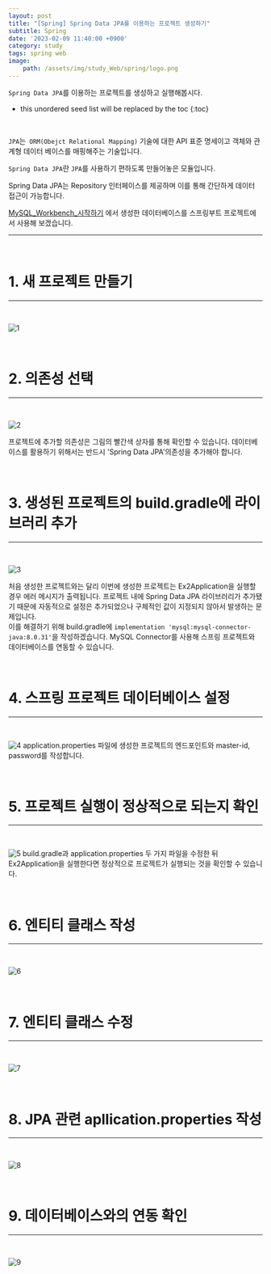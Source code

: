 ```yaml
---
layout: post
title: "[Spring] Spring Data JPA를 이용하는 프로젝트 생성하기"
subtitle: Spring
date: '2023-02-09 11:40:00 +0900'
category: study
tags: spring web
image:
    path: /assets/img/study_Web/spring/logo.png
---
```


`Spring Data JPA`를 이용하는 프로젝트를 생성하고 실행해봅시다.

<!--more-->

* this unordered seed list will be replaced by the toc
{:toc}
<br>

`JPA`는` ORM(Obejct Relational Mapping)` 기술에 대한 API 표준 명세이고 객체와 관계형 데이터 베이스를 매핑해주는 기술입니다.<br>

`Spring Data JPA`란 `JPA`를 사용하기 편하도록 만들어놓은 모듈입니다.<br>

Spring Data JPA는 Repository 인터페이스를 제공하며 이를 통해 간단하게 데이터 접근이 가능합니다.<br>

[MySQL_Workbench_시작하기](https://heesung98.github.io/study/MariaDB-_MySQL_Workbench_%EC%8B%9C%EC%9E%91%ED%95%98%EA%B8%B0.html) 에서 생성한 데이터베이스를 스프링부트 프로젝트에서 사용해 보겠습니다.<br>

---
<br>


# 1. 새 프로젝트 만들기
---
<br>

![1](/assets/img/study_Web/spring/2023-02-08-[Spring]_Spring_Data_JPA를_이용하는_프로젝트_생성하기/1.PNG)

<br>

# 2. 의존성 선택
---
<br>

![2](/assets/img/study_Web/spring/2023-02-08-[Spring]_Spring_Data_JPA를_이용하는_프로젝트_생성하기/2.PNG)

프로젝트에 추가할 의존성은 그림의 빨간색 상자를 통해 확인할 수 있습니다. 데이터베이스를 활용하기 위해서는 반드시 'Spring Data JPA'의존성을 추가해야 합니다.

<br>

# 3. 생성된 프로젝트의 build.gradle에 라이브러리 추가
---
<br>

![3](/assets/img/study_Web/spring/2023-02-08-[Spring]_Spring_Data_JPA를_이용하는_프로젝트_생성하기/3.PNG)

처음 생성한 프로젝트와는 달리 이번에 생성한 프로젝트는 Ex2Application을 실행할 경우 에러 메시지가 출력됩니다. 프로젝트 내에 Spring Data JPA 라이브러리가 추가됐기 때문에 자동적으로 설정은 추가되었으나 구체적인 값이 지정되지 않아서 발생하는 문제입니다.<br>
이를 해결하기 위해 build.gradle에 `implementation 'mysql:mysql-connector-java:8.0.31'`을 작성하겠습니다. MySQL Connector를 사용해 스프링 프로젝트와 데이터베이스를 연동할 수 있습니다.

<br>

# 4. 스프링 프로젝트 데이터베이스 설정
---
<br>

![4](/assets/img/study_Web/spring/2023-02-08-[Spring]_Spring_Data_JPA를_이용하는_프로젝트_생성하기/4m.PNG)
application.properties 파일에 생성한 프로젝트의 엔드포인트와 master-id, password를 작성합니다.


<br>

# 5. 프로젝트 실행이 정상적으로 되는지 확인
---
<br>

![5](/assets/img/study_Web/spring/2023-02-08-[Spring]_Spring_Data_JPA를_이용하는_프로젝트_생성하기/5.PNG)
build.gradle과 application.properties 두 가지 파일을 수정한 뒤 Ex2Application을 실행한다면 정상적으로 프로젝트가 실행되는 것을 확인할 수 있습니다.

<br>

# 6. 엔티티 클래스 작성
---
<br>

![6](/assets/img/study_Web/spring/2023-02-08-[Spring]_Spring_Data_JPA를_이용하는_프로젝트_생성하기/6.PNG)

<br>

# 7. 엔티티 클래스 수정
---
<br>

![7](/assets/img/study_Web/spring/2023-02-08-[Spring]_Spring_Data_JPA를_이용하는_프로젝트_생성하기/7.PNG)

<br>

# 8. JPA 관련 apllication.properties 작성
---
<br>

![8](/assets/img/study_Web/spring/2023-02-08-[Spring]_Spring_Data_JPA를_이용하는_프로젝트_생성하기/8.PNG)

<br>

# 9. 데이터베이스와의 연동 확인
---
<br>

![9](/assets/img/study_Web/spring/2023-02-08-[Spring]_Spring_Data_JPA를_이용하는_프로젝트_생성하기/9.PNG)

<br>

